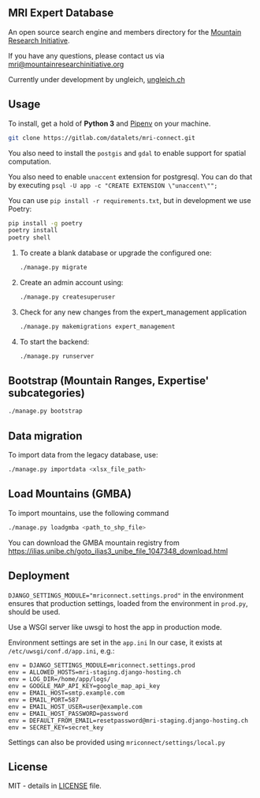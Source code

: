 ## MRI Expert Database

An open source search engine and members directory for the [Mountain Research Initiative](https://mountainresearchinitiative.org/).

If you have any questions, please contact us via mri@mountainresearchinitiative.org

Currently under development by ungleich, [ungleich.ch](https://datalets.ch)

## Usage

To install, get a hold of **Python 3** and [Pipenv](https://github.com/pypa/pipenv) on your machine.

```bash
git clone https://gitlab.com/datalets/mri-connect.git
```

You also need to install the `postgis` and `gdal` to enable support for spatial computation.

You also need to enable `unaccent` extension for postgresql. You can do that by executing `psql -U app -c "CREATE EXTENSION \"unaccent\"";`

You can use `pip install -r requirements.txt`, but in development we use Poetry:

```bash
pip install -g poetry
poetry install
poetry shell
```

1. To create a blank database or upgrade the configured one:

    ```bash
    ./manage.py migrate
    ```

2. Create an admin account using:

    ```bash
    ./manage.py createsuperuser
    ```

3. Check for any new changes from the expert_management application
    ```bash
    ./manage.py makemigrations expert_management
    ```

4. To start the backend:
    ```bash
    ./manage.py runserver
    ```

## Bootstrap (Mountain Ranges, Expertise' subcategories)
```bash
./manage.py bootstrap
```

## Data migration

To import data from the legacy database, use:
```bash
./manage.py importdata <xlsx_file_path>
```

## Load Mountains (GMBA)

To import mountains, use the following command
```bash
./manage.py loadgmba <path_to_shp_file>
```

You can download the GMBA mountain registry from https://ilias.unibe.ch/goto_ilias3_unibe_file_1047348_download.html

## Deployment

`DJANGO_SETTINGS_MODULE="mriconnect.settings.prod"` in the environment ensures that production settings, loaded from the environment in `prod.py`, should be used.

Use a WSGI server like uwsgi to host the app in production mode.

Environment settings are set in the `app.ini` In our case, it exists at `/etc/uwsgi/conf.d/app.ini`, e.g.:

```
env = DJANGO_SETTINGS_MODULE=mriconnect.settings.prod
env = ALLOWED_HOSTS=mri-staging.django-hosting.ch
env = LOG_DIR=/home/app/logs/
env = GOOGLE_MAP_API_KEY=google_map_api_key
env = EMAIL_HOST=smtp.example.com
env = EMAIL_PORT=587
env = EMAIL_HOST_USER=user@example.com
env = EMAIL_HOST_PASSWORD=password
env = DEFAULT_FROM_EMAIL=resetpassword@mri-staging.django-hosting.ch
env = SECRET_KEY=secret_key
```

Settings can also be provided using `mriconnect/settings/local.py`

## License

MIT - details in [LICENSE](LICENSE) file.
